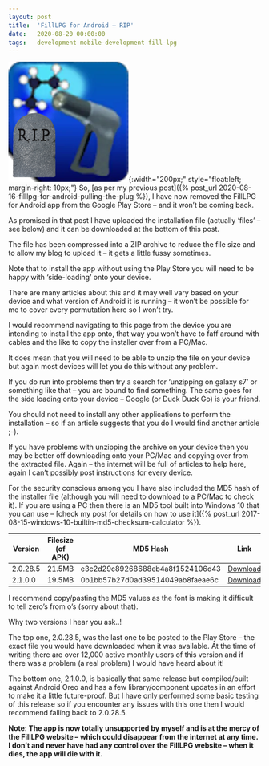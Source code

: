 ```yaml
---
layout: post
title:  'FillLPG for Android – RIP'
date:   2020-08-20 00:00:00
tags:   development mobile-development fill-lpg
---
```

![fill lpg logo with tombstone](/assets/images/FillLPG-Is-Dead.png){:width="200px;" style="float:left; margin-right: 10px;"}
So, [as per my previous post]({% post_url 2020-08-16-filllpg-for-android-pulling-the-plug %}), I have now removed the FillLPG for Android app from the Google Play Store – and it won’t be coming back.

As promised in that post I have uploaded the installation file (actually ‘files’ – see below) and it can be downloaded at the bottom of this post.

The file has been compressed into a ZIP archive to reduce the file size and to allow my blog to upload it – it gets a little fussy sometimes.

Note that to install the app without using the Play Store you will need to be happy with ‘side-loading’ onto your device.

There are many articles about this and it may well vary based on your device and what version of Android it is running – it won’t be possible for me to cover every permutation here so I won’t try.
<!--more-->
I would recommend navigating to this page from the device you are intending to install the app onto, that way you won’t have to faff around with cables and the like to copy the installer over from a PC/Mac.

It does mean that you will need to be able to unzip the file on your device but again most devices will let you do this without any problem.

If you do run into problems then try a search for ‘unzipping on galaxy s7’ or something like that – you are bound to find something. The same goes for the side loading onto your device – Google (or Duck Duck Go) is your friend.

You should not need to install any other applications to perform the installation – so if an article suggests that you do I would find another article ;-).

If you have problems with unzipping the archive on your device then you may be better off downloading onto your PC/Mac and copying over from the extracted file. Again – the internet will be full of articles to help here, again I can’t possibly post instructions for every device.

For the security conscious among you I have also included the MD5 hash of the installer file (although you will need to download to a PC/Mac to check it). If you are using a PC then there is an MD5 tool built into Windows 10 that you can use – [check my post for details on how to use it]({% post_url 2017-08-15-windows-10-builtin-md5-checksum-calculator %}).

|Version|Filesize (of APK)|MD5 Hash|Link|
|-------|-----------------|--------|----|
|2.0.28.5|21.5MB|e3c2d29c89268688eb4a8f1524106d43|[Download](https://onthefencedevelopment-com-blog.s3.eu-west-1.amazonaws.com/filllpg_2.0.28.5-final.zip)|
|2.1.0.0|19.5MB|0b1bb57b27d0ad39514049ab8faeae6c|[Download](https://onthefencedevelopment-com-blog.s3.eu-west-1.amazonaws.com/filllpg_2.1.0.0-final.zip)|

I recommend copy/pasting the MD5 values as the font is making it difficult to tell zero’s from o’s (sorry about that).

Why two versions I hear you ask..!

The top one, 2.0.28.5, was the last one to be posted to the Play Store – the exact file you would have downloaded when it was available. At the time of writing there are over 12,000 active monthly users of this version and if there was a problem (a real problem) I would have heard about it!

The bottom one, 2.1.0.0, is basically that same release but compiled/built against Android Oreo and has a few library/component updates in an effort to make it a little future-proof. But I have only performed some basic testing of this release so if you encounter any issues with this one then I would recommend falling back to 2.0.28.5.

**Note: The app is now totally unsupported by myself and is at the mercy of the FillLPG website – which could disappear from the internet at any time. I don’t and never have had any control over the FillLPG website – when it dies, the app will die with it.**